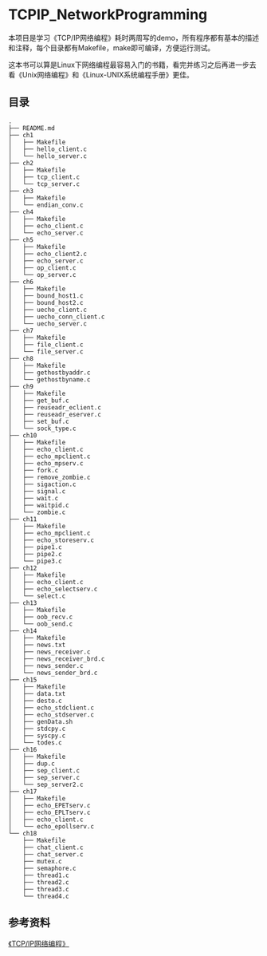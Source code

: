 <!--
 * @Author: dylan
 * @Date: 2021-06-27 17:59:55
 * @LastEditTime: 2021-06-27 18:05:23
 * @LastEditors: dylan
 * @Description: 
 * @FilePath: /TCPIP_NetworkProgramming/README.md
-->
# TCPIP_NetworkProgramming

本项目是学习《TCP/IP网络编程》耗时两周写的demo，所有程序都有基本的描述和注释，每个目录都有Makefile，make即可编译，方便运行测试。  

这本书可以算是Linux下网络编程最容易入门的书籍，看完并练习之后再进一步去看《Unix网络编程》和《Linux-UNIX系统编程手册》更佳。  

## 目录

```
.
├── README.md
├── ch1
│   ├── Makefile
│   ├── hello_client.c
│   └── hello_server.c
├── ch2
│   ├── Makefile
│   ├── tcp_client.c
│   └── tcp_server.c
├── ch3
│   ├── Makefile
│   └── endian_conv.c
├── ch4
│   ├── Makefile
│   ├── echo_client.c
│   └── echo_server.c
├── ch5
│   ├── Makefile
│   ├── echo_client2.c
│   ├── echo_server.c
│   ├── op_client.c
│   └── op_server.c
├── ch6
│   ├── Makefile
│   ├── bound_host1.c
│   ├── bound_host2.c
│   ├── uecho_client.c
│   ├── uecho_conn_client.c
│   └── uecho_server.c
├── ch7
│   ├── Makefile
│   ├── file_client.c
│   └── file_server.c
├── ch8
│   ├── Makefile
│   ├── gethostbyaddr.c
│   └── gethostbyname.c
├── ch9
│   ├── Makefile
│   ├── get_buf.c
│   ├── reuseadr_eclient.c
│   ├── reuseadr_eserver.c
│   ├── set_buf.c
│   └── sock_type.c
├── ch10
│   ├── Makefile
│   ├── echo_client.c
│   ├── echo_mpclient.c
│   ├── echo_mpserv.c
│   ├── fork.c
│   ├── remove_zombie.c
│   ├── sigaction.c
│   ├── signal.c
│   ├── wait.c
│   ├── waitpid.c
│   └── zombie.c
├── ch11
│   ├── Makefile
│   ├── echo_mpclient.c
│   ├── echo_storeserv.c
│   ├── pipe1.c
│   ├── pipe2.c
│   └── pipe3.c
├── ch12
│   ├── Makefile
│   ├── echo_client.c
│   ├── echo_selectserv.c
│   └── select.c
├── ch13
│   ├── Makefile
│   ├── oob_recv.c
│   └── oob_send.c
├── ch14
│   ├── Makefile
│   ├── news.txt
│   ├── news_receiver.c
│   ├── news_receiver_brd.c
│   ├── news_sender.c
│   └── news_sender_brd.c
├── ch15
│   ├── Makefile
│   ├── data.txt
│   ├── desto.c
│   ├── echo_stdclient.c
│   ├── echo_stdserver.c
│   ├── genData.sh
│   ├── stdcpy.c
│   ├── syscpy.c
│   └── todes.c
├── ch16
│   ├── Makefile
│   ├── dup.c
│   ├── sep_client.c
│   ├── sep_server.c
│   └── sep_server2.c
├── ch17
│   ├── Makefile
│   ├── echo_EPETserv.c
│   ├── echo_EPLTserv.c
│   ├── echo_client.c
│   └── echo_epollserv.c
└── ch18
    ├── Makefile
    ├── chat_client.c
    ├── chat_server.c
    ├── mutex.c
    ├── semaphore.c
    ├── thread1.c
    ├── thread2.c
    ├── thread3.c
    └── thread4.c
```

## 参考资料

[《TCP/IP网络编程》](https://book.douban.com/subject/25911735/)  